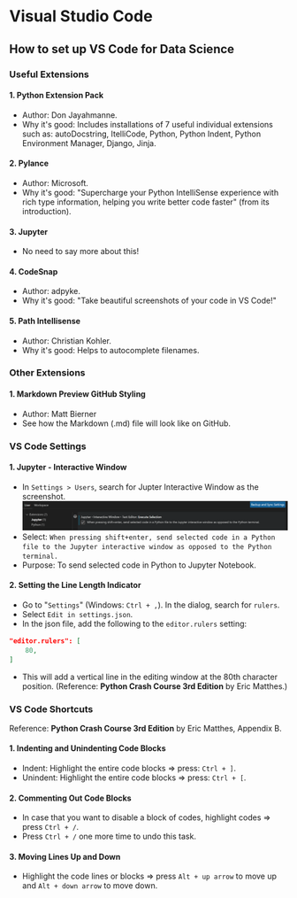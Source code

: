 # Visual Studio Code

## How to set up VS Code for Data Science

### Useful Extensions

#### 1. Python Extension Pack

- Author: Don Jayahmanne.
- Why it's good: Includes installations of 7 useful individual extensions such as: autoDocstring, ItelliCode, Python, Python Indent, Python Environment Manager, Django, Jinja.

#### 2. Pylance

- Author: Microsoft.
- Why it's good: "Supercharge your Python IntelliSense experience with rich type information, helping you write better code faster" (from its introduction).

#### 3. Jupyter

- No need to say more about this!

#### 4. CodeSnap

- Author: adpyke.
- Why it's good: "Take beautiful screenshots of your code in VS Code!"

#### 5. Path Intellisense

- Author: Christian Kohler.
- Why it's good: Helps to autocomplete filenames.

### Other Extensions

#### 1. Markdown Preview GitHub Styling

- Author: Matt Bierner
- See how the Markdown (.md) file will look like on GitHub.

### VS Code Settings

#### 1. Jupyter - Interactive Window

- In `Settings > Users`, search for Jupter Interactive Window as the screenshot.
![vscode-jupyter-interactive](vscode-jupyter-interactive.png)
- Select: `When pressing shift+enter, send selected code in a Python file to the Jupyter interactive window as opposed to the Python terminal.`
- Purpose: To send selected code in Python to Jupyter Notebook.

#### 2. Setting the Line Length Indicator

- Go to "`Settings`" (Windows: `Ctrl + ,`). In the dialog, search for `rulers`.
- Select `Edit in settings.json`.
- In the json file, add the following to the `editor.rulers` setting:

```json
"editor.rulers": [
    80,
]
```

- This will add a vertical line in the editing window at the 80th character position. (Reference: **Python Crash Course 3rd Edition** by Eric Matthes.)

### VS Code Shortcuts

Reference: **Python Crash Course 3rd Edition** by Eric Matthes, Appendix B.

#### 1. Indenting and Unindenting Code Blocks

- Indent: Highlight the entire code blocks => press: `Ctrl + ]`.
- Unindent: Highlight the entire code blocks => press: `Ctrl + [`.

#### 2. Commenting Out Code Blocks

- In case that you want to disable a block of codes, highlight codes => press `Ctrl + /`.
- Press `Ctrl + /` one more time to undo this task.

#### 3. Moving Lines Up and Down

- Highlight the code lines or blocks => press `Alt + up arrow` to move up and `Alt + down arrow` to move down.